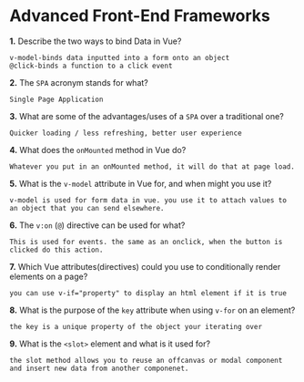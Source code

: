 # Advanced Front-End Frameworks


**1.** Describe the two ways to bind Data in Vue?
<!-- enter you answer in the space below -->
```
v-model-binds data inputted into a form onto an object
@click-binds a function to a click event
```

**2.** The `SPA` acronym stands for what?
<!-- enter you answer in the space below -->
```
Single Page Application
```
**3.** What are some of the advantages/uses of a `SPA` over a traditional one?
<!-- enter you answer in the space below -->
```
Quicker loading / less refreshing, better user experience
```
**4.** What does the `onMounted` method in Vue do?
<!-- enter you answer in the space below -->
```
Whatever you put in an onMounted method, it will do that at page load.
```
**5.** What is the `v-model` attribute in Vue for, and when might you use it?
<!-- enter you answer in the space below -->
```
v-model is used for form data in vue. you use it to attach values to an object that you can send elsewhere. 
```
**6.** The `v:on` (`@`) directive can be used for what?
<!-- enter you answer in the space below -->
```
This is used for events. the same as an onclick, when the button is clicked do this action.
```
**7.** Which Vue attributes(directives) could you use to conditionally render elements on a page?
<!-- enter you answer in the space below -->
```
you can use v-if="property" to display an html element if it is true
```
**8.** What is the purpose of the `key` attribute when using `v-for` on an element?
<!-- enter you answer in the space below -->
```
the key is a unique property of the object your iterating over
```
**9.** What is the `<slot>` element and what is it used for?
<!-- enter you answer in the space below -->
```
the slot method allows you to reuse an offcanvas or modal component and insert new data from another componenet. 
```